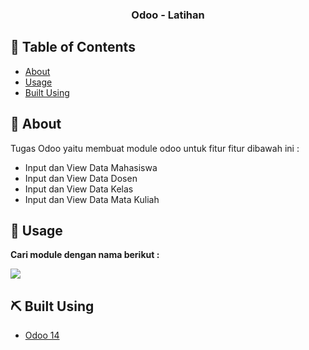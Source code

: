 <h3 align="center">Odoo - Latihan</h3>


## 📝 Table of Contents

- [About](#about)
- [Usage](#usage)
- [Built Using](#built_using)

## 🧐 About <a name = "about"></a>

Tugas Odoo yaitu membuat module odoo untuk fitur fitur dibawah ini :
  - Input dan View Data Mahasiswa
  - Input dan View Data Dosen
  - Input dan View Data Kelas
  - Input dan View Data Mata Kuliah



## 🎈 Usage <a name="usage"></a>

<b>Cari module dengan nama berikut :</b>


<img src="https://firebasestorage.googleapis.com/v0/b/musiclove-c5c2c.appspot.com/o/module.PNG?alt=media&token=b7a3faa9-c2e4-4e16-bbaa-487096bdbd47"></img>


## ⛏️ Built Using <a name = "built_using"></a>

- [Odoo 14](https://www.odoo.com/) 

